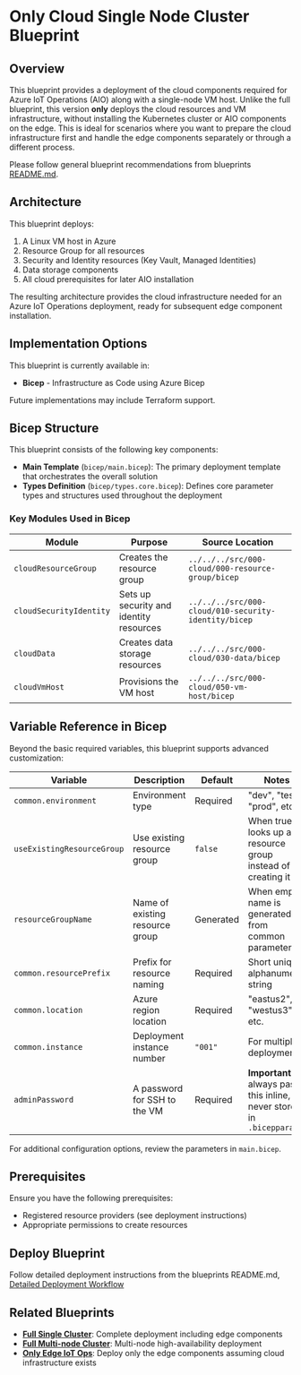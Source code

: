 # Only Cloud Single Node Cluster Blueprint

## Overview

This blueprint provides a deployment of the cloud components required for Azure IoT Operations (AIO) along with a single-node VM host. Unlike the full blueprint, this version **only** deploys the cloud resources and VM infrastructure, without installing the Kubernetes cluster or AIO components on the edge. This is ideal for scenarios where you want to prepare the cloud infrastructure first and handle the edge components separately or through a different process.

Please follow general blueprint recommendations from blueprints [README.md](../README.md).

## Architecture

This blueprint deploys:

1. A Linux VM host in Azure
2. Resource Group for all resources
3. Security and Identity resources (Key Vault, Managed Identities)
4. Data storage components
5. All cloud prerequisites for later AIO installation

The resulting architecture provides the cloud infrastructure needed for an Azure IoT Operations deployment, ready for subsequent edge component installation.

## Implementation Options

This blueprint is currently available in:

- **Bicep** - Infrastructure as Code using Azure Bicep

Future implementations may include Terraform support.

## Bicep Structure

This blueprint consists of the following key components:

- **Main Template** (`bicep/main.bicep`): The primary deployment template that orchestrates the overall solution
- **Types Definition** (`bicep/types.core.bicep`): Defines core parameter types and structures used throughout the deployment

### Key Modules Used in Bicep

| Module                  | Purpose                                 | Source Location                                      |
|-------------------------|-----------------------------------------|------------------------------------------------------|
| `cloudResourceGroup`    | Creates the resource group              | `../../../src/000-cloud/000-resource-group/bicep`    |
| `cloudSecurityIdentity` | Sets up security and identity resources | `../../../src/000-cloud/010-security-identity/bicep` |
| `cloudData`             | Creates data storage resources          | `../../../src/000-cloud/030-data/bicep`              |
| `cloudVmHost`           | Provisions the VM host                  | `../../../src/000-cloud/050-vm-host/bicep`           |

## Variable Reference in Bicep

Beyond the basic required variables, this blueprint supports advanced customization:

| Variable                   | Description                     | Default   | Notes                                                                |
|----------------------------|---------------------------------|-----------|----------------------------------------------------------------------|
| `common.environment`       | Environment type                | Required  | "dev", "test", "prod", etc.                                          |
| `useExistingResourceGroup` | Use existing resource group     | `false`   | When true, looks up a resource group instead of creating it          |
| `resourceGroupName`        | Name of existing resource group | Generated | When empty, name is generated from common parameters                 |
| `common.resourcePrefix`    | Prefix for resource naming      | Required  | Short unique alphanumeric string                                     |
| `common.location`          | Azure region location           | Required  | "eastus2", "westus3", etc.                                           |
| `common.instance`          | Deployment instance number      | `"001"`   | For multiple deployments                                             |
| `adminPassword`            | A password for SSH to the VM    | Required  | **Important**: always pass this inline, never store in `.bicepparam` |

For additional configuration options, review the parameters in `main.bicep`.

## Prerequisites

Ensure you have the following prerequisites:

- Registered resource providers (see deployment instructions)
- Appropriate permissions to create resources

## Deploy Blueprint

Follow detailed deployment instructions from the blueprints README.md, [Detailed Deployment Workflow](../README.md#detailed-deployment-workflow)

## Related Blueprints

- **[Full Single Cluster](../full-single-node-cluster/README.md)**: Complete deployment including edge components
- **[Full Multi-node Cluster](../full-multi-node-cluster/README.md)**: Multi-node high-availability deployment
- **[Only Edge IoT Ops](../only-edge-iot-ops/README.md)**: Deploy only the edge components assuming cloud infrastructure exists
